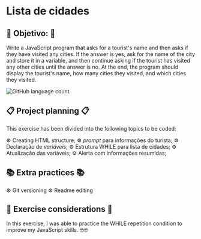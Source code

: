 # Lista de cidades

## :dart: Objetivo: :dart:

Write a JavaScript program that asks for a tourist's name and then asks if they have visited any cities. If the answer is yes, ask for the name of the city and store it in a variable, and then continue asking if the tourist has visited any other cities until the answer is no. At the end, the program should display the tourist's name, how many cities they visited, and which cities they visited.

![GitHub language count](https://img.shields.io/github/languages/count/agathateixeira/exercicios-one-bit-code)

## :clipboard: Project planning :clipboard:

This exercise has been divided into the following topics to be coded:

:gear: Creating HTML structure;
:gear: _prompt_ para informações do turista;
:gear: Declaração de _variáveis_;
:gear: Estrutura WHILE para lista de cidades;
:gear: Atualização das variáveis;
:gear: Alerta com informações resumidas;

## :books: Extra practices :books:

:gear: Git versioning
:gear: Readme editing

## :pencil: Exercise considerations :pencil:

In this exercise, I was able to practice the WHILE repetition condition to improve my JavaScript skills. :nerd_face::nerd_face:
